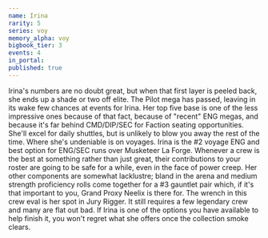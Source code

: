 ```yaml
---
name: Irina
rarity: 5
series: voy
memory_alpha: voy
bigbook_tier: 3
events: 4
in_portal:
published: true
---
```


Irina's numbers are no doubt great, but when that first layer is peeled back, she ends up a shade or two off elite. The Pilot mega has passed, leaving in its wake few chances at events for Irina. Her top five base is one of the less impressive ones because of that fact, because of "recent" ENG megas, and because it's far behind CMD/DIP/SEC for Faction seating opportunities. She'll excel for daily shuttles, but is unlikely to blow you away the rest of the time. Where she's undeniable is on voyages. Irina is the #2 voyage ENG and best option for ENG/SEC runs over Musketeer La Forge. Whenever a crew is the best at something rather than just great, their contributions to your roster are going to be safe for a while, even in the face of power creep. Her other components are somewhat lacklustre; bland in the arena and medium strength proficiency rolls come together for a #3 gauntlet pair which, if it's that important to you, Grand Proxy Neelix is there for. The wrench in this crew eval is her spot in Jury Rigger. It still requires a few legendary crew and many are flat out bad. If Irina is one of the options you have available to help finish it, you won't regret what she offers once the collection smoke clears.
